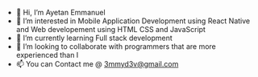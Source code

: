 - 👋 Hi, I’m Ayetan Emmanuel
- 👀 I’m interested in Mobile Application Development using React Native and Web developement using HTML CSS and JavaScript
- 🌱 I’m currently learning Full stack development
- 💞️ I’m looking to collaborate with programmers that are more experienced than I
- 📫 You can Contact me @ 3mmyd3v@gmail.com

<!---
3mmyd3v/3mmyd3v is a ✨ special ✨ repository because its `README.md` (this file) appears on your GitHub profile.
You can click the Preview link to take a look at your changes.
--->
